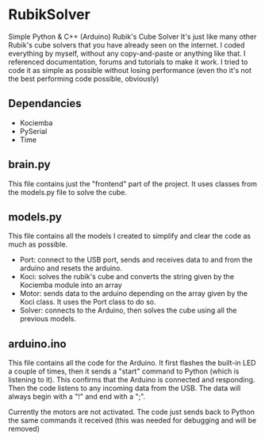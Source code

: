 # RubikSolver

Simple Python & C++ (Arduino) Rubik's Cube Solver
It's just like many other Rubik's cube solvers that you have already seen on the internet.
I coded everything by myself, without any copy-and-paste or anything like that.
I referenced documentation, forums and tutorials to make it work.
I tried to code it as simple as possible without losing performance (even tho it's not the best performing code possible, obviously)

## Dependancies
- Kociemba
- PySerial
- Time

## brain.py
This file contains just the "frontend" part of the project. It uses classes from the models.py file to solve the cube.

## models.py
This file contains all the models I created to simplify and clear the code as much as possible.

- Port: connect to the USB port, sends and receives data to and from the arduino and resets the arduino.
- Koci: solves the rubik's cube and converts the string given by the Kociemba module into an array
- Motor: sends data to the arduino depending on the array given by the Koci class. It uses the Port class to do so.
- Solver: connects to the Arduino, then solves the cube using all the previous models.

## arduino.ino
This file contains all the code for the Arduino.
It first flashes the built-in LED a couple of times, then it sends a "start" command to Python (which is listening to it). This confirms that the Arduino is connected and responding.
Then the code listens to any incoming data from the USB.
The data will always begin with a "!" and end with a ";".

Currently the motors are not activated. The code just sends back to Python the same commands it received (this was needed for debugging and will be removed)

